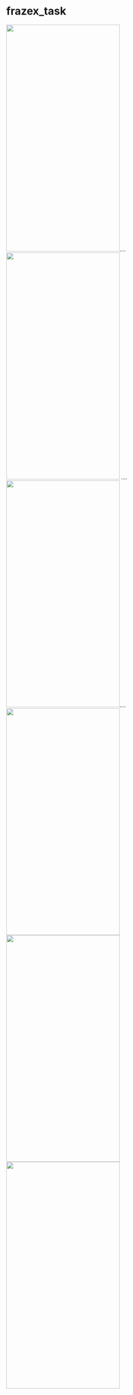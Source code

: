 # frazex_task


<img src = "https://user-images.githubusercontent.com/74558294/179210218-9e0ee7b2-49a7-4ba3-85cf-13372a1761c6.png" height="600" width="300">....<img src = "https://user-images.githubusercontent.com/74558294/179210202-a2cda3b4-3052-4a90-9560-7a9304a8e0cf.png" height="600" width="300"> ....<img src = "https://user-images.githubusercontent.com/74558294/179210212-03008e44-3aa9-4f16-8b5a-f817e04f5c50.png" height="600" width="300">....<img src = "https://user-images.githubusercontent.com/74558294/179210192-e3f66dad-fcb4-4319-bf90-b29b4bbf5403.png" height="600" width="300">
<img src = "https://user-images.githubusercontent.com/74558294/179210201-eeb8f9c0-086d-4571-91aa-1de17724b688.png" height="600" width="300">
<img src = "https://user-images.githubusercontent.com/74558294/179210202-a2cda3b4-3052-4a90-9560-7a9304a8e0cf.png" height="600" width="300">

